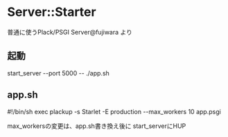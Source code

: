 
# Server::Starter

普通に使うPlack/PSGI Server@fujiwara より

##  起動

start_server --port 5000 -- ./app.sh

## app.sh

#!/bin/sh
exec plackup -s Starlet -E production --max_workers 10 app.psgi


max_workersの変更は、app.sh書き換え後に start_serverにHUP



